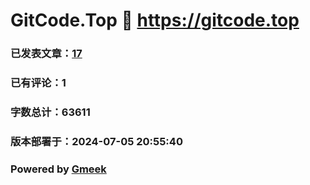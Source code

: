 # GitCode.Top :link: https://gitcode.top 
### 已发表文章：[17](https://gitcode.top/tag.html) 
### 已有评论：1 
### 字数总计：63611 
### 版本部署于：2024-07-05 20:55:40 
### Powered by [Gmeek](https://github.com/Meekdai/Gmeek)
